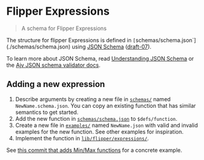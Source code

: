 # Flipper Expressions

> A schema for Flipper Expressions

The structure for flipper Expressions is defined in `[`schemas/schema.json`](./schemas/schema.json) using [JSON Schema](https://json-schema.org) ([draft-07](https://json-schema.org/specification-links.html#draft-7)).

To learn more about JSON Schema, read [Understanding JSON Schema](https://json-schema.org/understanding-json-schema/) or the [Ajv JSON schema validator docs](https://ajv.js.org/json-schema.html).

## Adding a new expression

1. Describe arguments by creating a new file in [`schemas/`](schemas/) named `NewName.schema.json`. You can copy an existing function that has similar semantics to get started.
2. Add the new function in [`schemas/schema.json`](schemas/schema.json) to `$defs/function`.
3. Create a new file in [`examples/`](./examples) named `NewName.json` with valid and invalid examples for the new function. See other examples for inspiration.
4. Implement the function in [`lib/flipper/expressions/`](../../lib/flipper/expressions/).

See [this commit that adds Min/Max functions](https://github.com/jnunemaker/flipper/commit/ee46fab0cda21a32c3a921a8ed1fb94b0842b6b4) for a concrete example.
